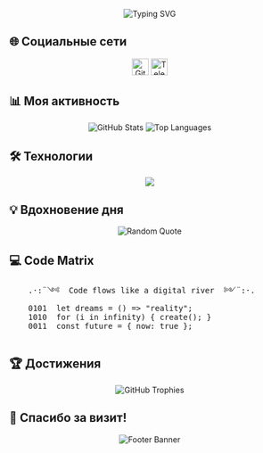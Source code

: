 <p align="center">
  <img src="https://readme-typing-svg.demolab.com?font=Roboto+Mono&pause=1000&width=238&lines=github.com/walqed" alt="Typing SVG" />
</p>

## 🌐 Социальные сети
<p align="center">
  <a href="https://github.com/walqed"><img src="https://raw.githubusercontent.com/simple-icons/simple-icons/master/icons/github.svg" alt="GitHub" width="30" height="30"/></a>
  <a href="https://t.me/weereqqqqe"><img src="https://raw.githubusercontent.com/simple-icons/simple-icons/master/icons/telegram.svg" alt="Telegram" width="30" height="30"/></a>
</p>

## 📊 Моя активность
<p align="center">
  <img src="https://github-readme-stats.vercel.app/api?username=walqed&show_icons=true&theme=transparent&hide_border=true&count_private=true" alt="GitHub Stats" />
  <img src="https://github-readme-stats.vercel.app/api/top-langs/?username=walqed&layout=compact&theme=transparent&hide_border=true" alt="Top Languages" />
</p>

## 🛠 Технологии
<p align="center">
  <a href="https://skillicons.dev">
    <img src="https://skillicons.dev/icons?i=js,python,html,css,react,nodejs,git,vscode" />
  </a>
</p>

## 💡 Вдохновение дня
<p align="center">
  <img src="https://quotes-github-readme.vercel.app/api?type=horizontal&theme=radical" alt="Random Quote" />
</p>

## 💻 Code Matrix
<p align="center">
  <pre>
    .·:¨༺  Code flows like a digital river  ༻¨:·.
    0101  let dreams = () => "reality";
    1010  for (i in infinity) { create(); }
    0011  const future = { now: true };
  </pre>
</p>

## 🏆 Достижения
<p align="center">
  <img src="https://github-profile-trophy.vercel.app/?username=walqed&theme=onedark&no-frame=true&margin-w=10" alt="GitHub Trophies" />
</p>

## 🎉 Спасибо за визит!
<p align="center">
  <img src="https://capsule-render.vercel.app/api?text=Code%20with%20Fun!&animation=twinkling&type=waving&color=gradient&height=80" alt="Footer Banner"/>
</p>
